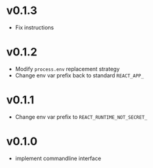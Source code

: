 v0.1.3
======
* Fix instructions

v0.1.2
======
* Modify `process.env` replacement strategy
* Change env var prefix back to standard `REACT_APP_`

v0.1.1
======
*  Change env var prefix to `REACT_RUNTIME_NOT_SECRET_`

v0.1.0
======
* implement commandline interface
